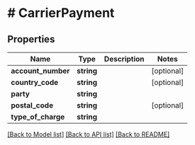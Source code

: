# # CarrierPayment

## Properties

Name | Type | Description | Notes
------------ | ------------- | ------------- | -------------
**account_number** | **string** |  | [optional] 
**country_code** | **string** |  | [optional] 
**party** | **string** |  | 
**postal_code** | **string** |  | [optional] 
**type_of_charge** | **string** |  | 

[[Back to Model list]](../../README.md#documentation-for-models) [[Back to API list]](../../README.md#documentation-for-api-endpoints) [[Back to README]](../../README.md)


